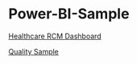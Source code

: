 # Power-BI-Sample

[Healthcare RCM Dashboard](https://app.powerbi.com/view?r=eyJrIjoiYThiYjY2YWYtOGMzOC00ZGExLTlhNzAtNGJkNTYwNDVmOGRkIiwidCI6ImU2NmYxZTZiLTljYjktNDI1OC1hNDI5LTE3OGNlZTM1OWFhOSIsImMiOjEwfQ%3D%3D)

[Quality Sample](https://app.powerbi.com/reportEmbed?reportId=c20d4a16-8839-4cef-9c64-233a03e76db9&autoAuth=true&ctid=e66f1e6b-9cb9-4258-a429-178cee359aa9&config=eyJjbHVzdGVyVXJsIjoiaHR0cHM6Ly93YWJpLXNvdXRoLWVhc3QtYXNpYS1yZWRpcmVjdC5hbmFseXNpcy53aW5kb3dzLm5ldC8ifQ%3D%3D)
